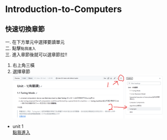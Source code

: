 # Introduction-to-Computers

## 快速切換章節
一. 在下方單元中選擇要讀單元  
二. 點擊`點我進入`  
三. 進入章節後就可以選章節拉!! 
1. 右上角三橫
2. 選擇章節  
![](https://github.com/archie0732/Introduction-to-Computers/blob/main/picture/%E8%9E%A2%E5%B9%95%E6%93%B7%E5%8F%96%E7%95%AB%E9%9D%A2%202023-10-18%20211420.png)
* unit 1    
  [點我進入](https://github.com/archie0732/Introduction-to-Computers/tree/main/U1)
